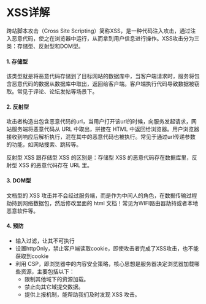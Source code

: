 # XSS详解

跨站脚本攻击（Cross Site Scripting）简称XSS，是一种代码注入攻击，通过注入恶意代码，使之在浏览器中运行，从而拿到用户信息进行操作。XSS攻击分为三类：存储型、反射型和DOM型。

#### 1. 存储型
该类型就是将恶意代码存储到了目标网站的数据库中，当客户端请求时，服务将包含恶意代码的数据从数据库中取出，返回给客户端。客户端执行代码导致数据被窃取。常见于评论、论坛发帖等场景下。
#### 2. 反射型
攻击者构造出包含恶意代码的url，当用户打开该url的时候，向服务发起请求，网站服务端将恶意代码从 URL 中取出，拼接在 HTML 中返回给浏览器。用户浏览器接收到响应后解析执行，混在其中的恶意代码也被执行。常见于通过url传递参数的功能，如网站搜索、跳转等。

反射型 XSS 跟存储型 XSS 的区别是：存储型 XSS 的恶意代码存在数据库里，反射型 XSS 的恶意代码存在 URL 里。

#### 3. DOM型
文档型的 XSS 攻击并不会经过服务端，而是作为中间人的角色，在数据传输过程劫持到网络数据包，然后修改里面的 html 文档！常见为WIFI路由器劫持或者本地恶意软件等。


#### 4. 预防

- 输入过滤，让其不可执行
- 设置httpOnly，禁止客户端读取cookie，即使攻击者完成了XSS攻击，也不能获取到cookie
- 利用 CSP，即浏览器中的内容安全策略，核心思想是服务器决定浏览器加载哪些资源，主要包括以下：
  - 限制其他域下的资源加载。
  - 禁止向其它域提交数据。
  - 提供上报机制，能帮助我们及时发现 XSS 攻击。

